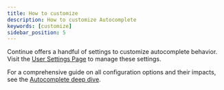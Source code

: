 ```yaml
---
title: How to customize
description: How to customize Autocomplete
keywords: [customize]
sidebar_position: 5
---
```


Continue offers a handful of settings to customize autocomplete behavior. Visit the [User Settings Page](../customize/deep-dives/settings.md) to manage these settings.

For a comprehensive guide on all configuration options and their impacts, see the [Autocomplete deep dive](../customize/deep-dives/autocomplete.mdx).
